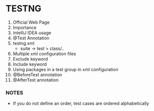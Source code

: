 # TESTNG
1. Official Web Page
2. Importance
3. IntelliJ IDEA usage
4. @Test Annotation
5. testng.xml
   - suite -> test > class/..
6. Multiple xml configuration files
7. Exclude keyword
8. Include keyword
9. Using packages in a test group in xml configuration
10. @BeforeTest annotation
11. @AfterTest annotation

### NOTES 
- If you do not define an order, test cases are ordered alphabetically 
